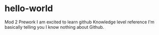 # hello-world
Mod 2 Prework 
I am excited to learn github
Knowledge level reference
I'm basically telling you I know nothing about Github.
